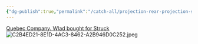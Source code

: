 ```yaml
---
{"dg-publish":true,"permalink":"/catch-all/projection-rear-projection-screens/","tags":["projecton-mapping"],"updated":"2023-11-28T22:42:38.000-07:00"}
---
```



[Quebec Company. Wlad bought for Struck](https://strongmdi.com/products/rearview/)
![C2B4ED21-8E1D-4AC3-8462-A2B946D0C252.jpeg](/img/user/Attachements/C2B4ED21-8E1D-4AC3-8462-A2B946D0C252.jpeg)